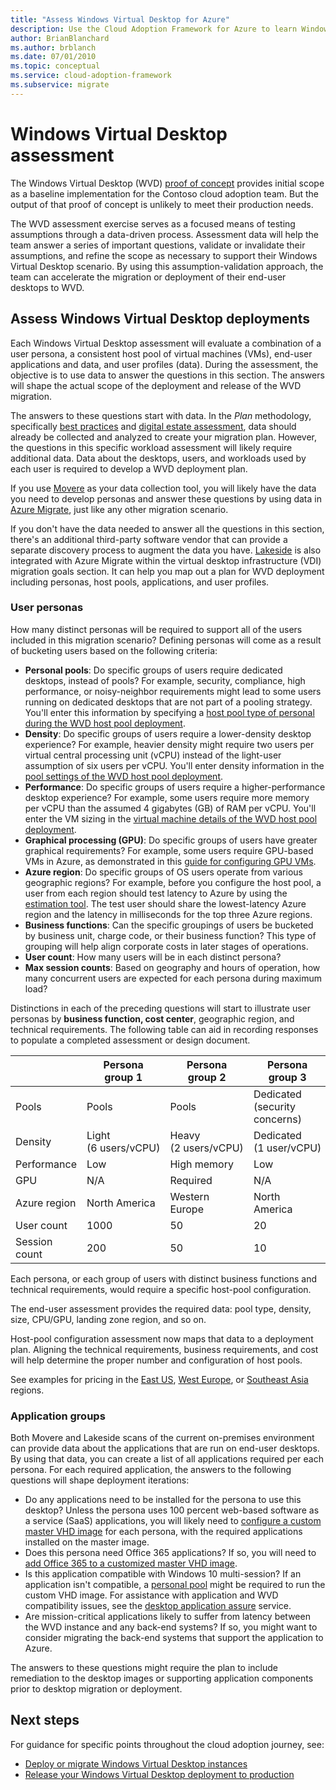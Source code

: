 ```yaml
---
title: "Assess Windows Virtual Desktop for Azure"
description: Use the Cloud Adoption Framework for Azure to learn Windows Virtual Desktop migration best practices to help reduce complexity and standardize the migration process.
author: BrianBlanchard
ms.author: brblanch
ms.date: 07/01/2010
ms.topic: conceptual
ms.service: cloud-adoption-framework
ms.subservice: migrate
---
```


# Windows Virtual Desktop assessment

The Windows Virtual Desktop (WVD) [proof of concept](./proof-of-concept.md) provides initial scope as a baseline implementation for the Contoso cloud adoption team. But the output of that proof of concept is unlikely to meet their production needs. 

The WVD assessment exercise serves as a focused means of testing assumptions through a data-driven process. Assessment data will help the team answer a series of important questions, validate or invalidate their assumptions, and refine the scope as necessary to support their Windows Virtual Desktop scenario. By using this assumption-validation approach, the team can accelerate the migration or deployment of their end-user desktops to WVD.

## Assess Windows Virtual Desktop deployments

Each Windows Virtual Desktop assessment will evaluate a combination of a user persona, a consistent host pool of virtual machines (VMs), end-user applications and data, and user profiles (data). During the assessment, the objective is to use data to answer the questions in this section. The answers will shape the actual scope of the deployment and release of the WVD migration.

The answers to these questions start with data. In the *Plan* methodology, specifically [best practices](../../plan/index.md) and [digital estate assessment](../../digital-estate/index.md), data should already be collected and analyzed to create your migration plan. However, the questions in this specific workload assessment will likely require additional data. Data about the desktops, users, and workloads used by each user is required to develop a WVD deployment plan.

If you use [Movere](https://docs.microsoft.com/azure/migrate/migrate-services-overview#movere) as your data collection tool, you will likely have the data you need to develop personas and answer these questions by using data in [Azure Migrate](https://docs.microsoft.com/azure/migrate), just like any other migration scenario.

If you don't have the data needed to answer all the questions in this section, there's an additional third-party software vendor that can provide a separate discovery process to augment the data you have. [Lakeside](https://docs.microsoft.com/azure/migrate/migrate-services-overview#isv-integration) is also integrated with Azure Migrate within the virtual desktop infrastructure (VDI) migration goals section. It can help you map out a plan for WVD deployment including personas, host pools, applications, and user profiles.

### User personas

How many distinct personas will be required to support all of the users included in this migration scenario? Defining personas will come as a result of bucketing users based on the following criteria:

- **Personal pools**: Do specific groups of users require dedicated desktops, instead of pools? For example, security, compliance, high performance, or noisy-neighbor requirements might lead to some users running on dedicated desktops that are not part of a pooling strategy. You'll enter this information by specifying a [host pool type of personal during the WVD host pool deployment](https://docs.microsoft.com/azure/virtual-desktop/create-host-pools-azure-marketplace#begin-the-host-pool-setup-process).
- **Density**: Do specific groups of users require a lower-density desktop experience? For example, heavier density might require two users per virtual central processing unit (vCPU) instead of the light-user assumption of six users per vCPU. You'll enter density information in the [pool settings of the WVD host pool deployment](https://docs.microsoft.com/azure/virtual-desktop/create-host-pools-azure-marketplace#begin-the-host-pool-setup-process).
- **Performance**: Do specific groups of users require a higher-performance desktop experience? For example, some users require more memory per vCPU than the assumed 4&nbsp;gigabytes (GB) of RAM per vCPU. You'll enter the VM sizing in the [virtual machine details of the WVD host pool deployment](https://docs.microsoft.com/azure/virtual-desktop/create-host-pools-azure-marketplace#virtual-machine-details).
- **Graphical processing (GPU)**: Do specific groups of users have greater graphical requirements? For example, some users require GPU-based VMs in Azure, as demonstrated in this [guide for configuring GPU VMs](https://docs.microsoft.com/azure/virtual-desktop/configure-vm-gpu).
- **Azure region**: Do specific groups of OS users operate from various geographic regions? For example, before you configure the host pool, a user from each region should test latency to Azure by using the [estimation tool](https://azure.microsoft.com/services/virtual-desktop/assessment/#estimation-tool). The test user should share the lowest-latency Azure region and the latency in milliseconds for the top three Azure regions.
- **Business functions**: Can the specific groupings of users be bucketed by business unit, charge code, or their business function? This type of grouping will help align corporate costs in later stages of operations.
- **User count**: How many users will be in each distinct persona?
- **Max session counts**: Based on geography and hours of operation, how many concurrent users are expected for each persona during maximum load?

Distinctions in each of the preceding questions will start to illustrate user personas by **business function, cost center**, geographic region, and technical requirements. The following table can aid in recording responses to populate a completed assessment or design document.

|  | Persona group&nbsp;1  | Persona group&nbsp;2  | Persona group&nbsp;3  |
|---------|---------|---------|---------|
| Pools  | Pools | Pools | Dedicated (security concerns) |
| Density | Light (6&nbsp;users/vCPU) | Heavy (2&nbsp;users/vCPU) | Dedicated (1&nbsp;user/vCPU) |
| Performance | Low | High memory | Low |
| GPU | N/A | Required | N/A |
| Azure region | North America | Western Europe | North America |
| User count | 1000 | 50 | 20 |
| Session count | 200 | 50 | 10 |

Each persona, or each group of users with distinct business functions and technical requirements, would require a specific host-pool configuration.

The end-user assessment provides the required data: pool type, density, size, CPU/GPU, landing zone region, and so on.

Host-pool configuration assessment now maps that data to a deployment plan. Aligning the technical requirements, business requirements, and cost will help determine the proper number and configuration of host pools.

See examples for pricing in the [East US](https://azure.com/e/448606254c9a44f88798892bb8e0ef3c), [West Europe](https://azure.com/e/61a376d5f5a641e8ac31d1884ade9e55), or [Southeast Asia](https://azure.com/e/7cf555068922461587d0aa99a476f926) regions.

### Application groups

Both Movere and Lakeside scans of the current on-premises environment can provide data about the applications that are run on end-user desktops. By using that data, you can create a list of all applications required per each persona. For each required application, the answers to the following questions will shape deployment iterations:

- Do any applications need to be installed for the persona to use this desktop? Unless the persona uses 100 percent web-based software as a service (SaaS) applications, you will likely need to [configure a custom master VHD image](https://docs.microsoft.com/azure/virtual-desktop/set-up-customize-master-image) for each persona, with the required applications installed on the master image.
- Does this persona need Office 365 applications? If so, you will need to [add Office 365 to a customized master VHD image](https://docs.microsoft.com/azure/virtual-desktop/install-office-on-wvd-master-image).
- Is this application compatible with Windows&nbsp;10 multi-session? If an application isn't compatible, a [personal pool](https://docs.microsoft.com/azure/virtual-desktop/configure-host-pool-personal-desktop-assignment-type) might be required to run the custom VHD image. For assistance with application and WVD compatibility issues, see the [desktop application assure](https://docs.microsoft.com/fasttrack/win-10-app-assure-assistance-offered) service.
- Are mission-critical applications likely to suffer from latency between the WVD instance and any back-end systems? If so, you might want to consider migrating the back-end systems that support the application to Azure.

The answers to these questions might require the plan to include remediation to the desktop images or supporting application components prior to desktop migration or deployment.

## Next steps

For guidance for specific points throughout the cloud adoption journey, see:

- [Deploy or migrate Windows Virtual Desktop instances](./migrate-deploy.md)
- [Release your Windows Virtual Desktop deployment to production](./migrate-release.md)

